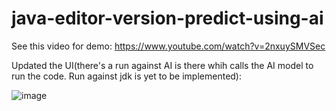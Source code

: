 # java-editor-version-predict-using-ai

See this video for demo: https://www.youtube.com/watch?v=2nxuySMVSec

Updated the UI(there's a run against AI is there whih calls the AI model to run the code. Run against jdk is yet to be implemented):

![image](https://github.com/user-attachments/assets/5f7c7762-d81d-424b-ba99-3b66b93b390b)
